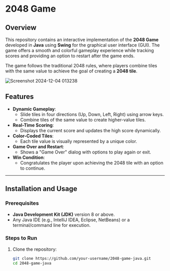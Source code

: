 # 2048 Game

## Overview
This repository contains an interactive implementation of the **2048 Game** developed in **Java** using **Swing** for the graphical user interface (GUI). The game offers a smooth and colorful gameplay experience while tracking scores and providing an option to restart after the game ends. 

The game follows the traditional 2048 rules, where players combine tiles with the same value to achieve the goal of creating a **2048 tile**.

![Screenshot 2024-12-04 013238](https://github.com/user-attachments/assets/581f4c65-b91a-4b57-8efd-c7dd95051e16)


## Features
- **Dynamic Gameplay**:
  - Slide tiles in four directions (Up, Down, Left, Right) using arrow keys.
  - Combine tiles of the same value to create higher-value tiles.
- **Real-Time Scoring**:
  - Displays the current score and updates the high score dynamically.
- **Color-Coded Tiles**:
  - Each tile value is visually represented by a unique color.
- **Game Over and Restart**:
  - Shows a "Game Over" dialog with options to play again or exit.
- **Win Condition**:
  - Congratulates the player upon achieving the 2048 tile with an option to continue.

---

## Installation and Usage

### Prerequisites
- **Java Development Kit (JDK)** version 8 or above.
- Any Java IDE (e.g., IntelliJ IDEA, Eclipse, NetBeans) or a terminal/command line for execution.

### Steps to Run
1. Clone the repository:
   ```bash
   git clone https://github.com/your-username/2048-game-java.git
   cd 2048-game-java
